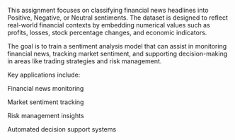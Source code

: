This assignment focuses on classifying financial news headlines into Positive, Negative, or Neutral sentiments. The dataset is designed to reflect real-world financial contexts by embedding numerical values such as profits, losses, stock percentage changes, and economic indicators.

The goal is to train a sentiment analysis model that can assist in monitoring financial news, tracking market sentiment, and supporting decision-making in areas like trading strategies and risk management.

Key applications include:

Financial news monitoring

Market sentiment tracking

Risk management insights

Automated decision support systems
